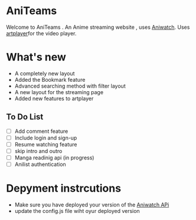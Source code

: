 # AniTeams
Welcome to AniTeams . An Anime streaming website , uses [Aniwatch](https://github.com/ghoshRitesh12/aniwatch-api). Uses [artplayer](https://artplayer.org)for the video player. 
# What's new 
- A completely new layout
- Added the Bookmark feature
- Advanced searching method with filter layout
- A new layout for the streaming page
- Added new features to artplayer
## To Do List
- [ ] Add comment feature  
- [ ] Include login and sign-up
- [ ] Resume watching feature
- [ ] skip intro and outro
- [ ] Manga readinig api (in progress)
- [ ] Anilist authentication
# Depyment instrcutions 
- Make sure you have deployed your version of the [Aniwatch APi](https://github.com/ghoshRitesh12/aniwatch-api)
- update the config.js file wiht oyur deployed version 
